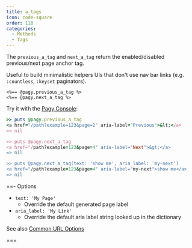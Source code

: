 ```yaml
---
title: a_tags
icon: code-square
order: 110
categories:
  - Methods
  - Tags
---
```


The `previous_a_tag` and `next_a_tag` return the enabled/disabled previous/next page anchor tag.

Useful to build minimalistic helpers UIs that don't use nav bar links (e.g. `:countless`, `:keyset` paginators).

```erb
<%== @pagy.previous_a_tag %>
<%== @pagy.next_a_tag %>
```

Try it with the [Pagy Console](../../sandbox/console.md):

```ruby
>> puts @pagy.previous_a_tag
<a href="/path?example=123&page=2" aria-label="Previous">&lt;</a>
=> nil

>> puts @pagy.next_a_tag
<a href="/path?example=123&page=4" aria-label="Next">&gt;</a>
=> nil

>> puts @pagy.next_a_tag(text: 'show me', aria_label: 'my-next')
<a href="/path?example=123&page=4" aria-label="my-next">show me</a>
=> nil
```

==- Options

- `text: 'My Page'`
  - Override the default generated page label
- `aria_label: 'My Link'`
  - Override the default aria label string looked up in the dictionary

See also [Common URL Options](../instance.md#common-url-options)

===
